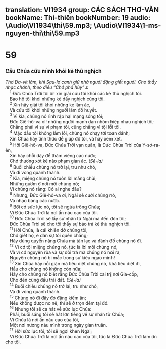 translation: VI1934
group: CÁC SÁCH THƠ-VĂN
bookName: Thi-thiên 
bookNumber: 19
audio: \Audio\VI1934\thi\59.mp3; \Audio\VI1934\1-ms-nguyen-thi\thi\59.mp3
-------

<div class="title"><h1>59</h1><h3>Cầu Chúa cứu mình khỏi kẻ thù nghịch</h3><i>Thơ Đa-vít làm, khi Sau-lơ canh giữ nhà người đặng giết người. Cho thầy nhạc chánh, theo điếu “Chớ phá hủy”<a data-toggle="tooltip" data-placement="bottom" title="1Sa 19:11">⚓</a></i></div>
<span class="verse thi_59_1"> <sup>1</sup> Đức Chúa Trời tôi ôi! xin giải cứu tôi khỏi các kẻ thù nghịch tôi. <br/> Bảo hộ tôi khỏi những kẻ dấy nghịch cùng tôi. <br/></span>
<span class="verse thi_59_2"> <sup>2</sup> Xin hãy giải tôi khỏi những kẻ làm ác, <br/> Và cứu tôi khỏi những người làm đổ huyết. <br/></span>
<span class="verse thi_59_3"> <sup>3</sup> Vì kìa, chúng nó rình rập hại mạng sống tôi; <br/> Đức Giê-hô-va ơi! những người mạnh dạn nhóm hiệp nhau nghịch tôi; <br/> Chẳng phải vì sự vi phạm tôi, cũng chẳng vì tội lỗi tôi. <br/></span>
<span class="verse thi_59_4"> <sup>4</sup> Mặc dầu tôi không lầm lỗi, chúng nó chạy tới toan đánh; <br/> Xin Chúa hãy tỉnh thức để giúp đỡ tôi, và hãy xem xét. <br/></span>
<span class="verse thi_59_5"> <sup>5</sup> Hỡi Giê-hô-va, Đức Chúa Trời vạn quân, là Đức Chúa Trời của Y-sơ-ra-ên, <br/> Xin hãy chỗi dậy để thăm viếng các nước; <br/> Chớ thương xót kẻ nào phạm gian ác. <em>(Sê-la)</em><br/></span>
<span class="verse thi_59_6"> <sup>6</sup> Buổi chiều chúng nó trở lại, tru như chó, <br/> Và đi vòng quanh thành. <br/></span>
<span class="verse thi_59_7"> <sup>7</sup> Kìa, miệng chúng nó tuôn lời mắng chửi; <br/> Những gươm ở nơi môi chúng nó; <br/> Vì chúng nó rằng: Có ai nghe đâu? <br/></span>
<span class="verse thi_59_8"> <sup>8</sup> Nhưng, Đức Giê-hô-va ơi, Ngài sẽ cười chúng nó, <br/> Và nhạo báng các nước. <br/></span>
<span class="verse thi_59_9"> <sup>9</sup> Bởi cớ sức lực nó, tôi sẽ ngửa trông Chúa; <br/> Vì Đức Chúa Trời là nơi ẩn náu cao của tôi. <br/></span>
<span class="verse thi_59_10"> <sup>10</sup> Đức Chúa Trời sẽ lấy sự nhân từ Ngài mà đến đón tôi; <br/> Đức Chúa Trời sẽ cho tôi thấy sự báo trả kẻ thù nghịch tôi. <br/></span>
<span class="verse thi_59_11"> <sup>11</sup> Hỡi Chúa, là cái khiên đỡ chúng tôi, <br/> Chớ giết họ, e dân sự tôi quên chăng; <br/> Hãy dùng quyền năng Chúa mà tản lạc và đánh đổ chúng nó đi. <br/></span>
<span class="verse thi_59_12"> <sup>12</sup> Vì cớ tội miệng chúng nó, tức là lời môi chúng nó, <br/> Và vì cớ nguyền rủa và sự dối trá mà chúng nó nói ra, <br/> Nguyện chúng nó bị mắc trong sự kiêu ngạo mình! <br/></span>
<span class="verse thi_59_13"> <sup>13</sup> Xin Chúa hãy nổi giận mà tiêu diệt chúng nó, khá tiêu diệt đi, <br/> Hầu cho chúng nó không còn nữa; <br/> Hãy cho chúng nó biết rằng Đức Chúa Trời cai trị nơi Gia-cốp, <br/> Cho đến cùng đầu trái đất. <em>(Sê-la)</em><br/></span>
<span class="verse thi_59_14"> <sup>14</sup> Buổi chiều chúng nó trở lại, tru như chó, <br/> Và đi vòng quanh thành. <br/></span>
<span class="verse thi_59_15"> <sup>15</sup> Chúng nó đi đây đó đặng kiếm ăn; <br/> Nếu không được no nê, thì sẽ ở trọn đêm tại đó. <br/></span>
<span class="verse thi_59_16"> <sup>16</sup> Nhưng tôi sẽ ca hát về sức lực Chúa: <br/> Phải, buổi sáng tôi sẽ hát lớn tiếng về sự nhân từ Chúa; <br/> Vì Chúa là nơi ẩn náu cao của tôi, <br/> Một nơi nương náu mình trong ngày gian truân. <br/></span>
<span class="verse thi_59_17"> <sup>17</sup> Hỡi sức lực tôi, tôi sẽ ngợi khen Ngài; <br/> Vì Đức Chúa Trời là nơi ẩn náu cao của tôi, tức là Đức Chúa Trời làm ơn cho tôi. <br/></span>
